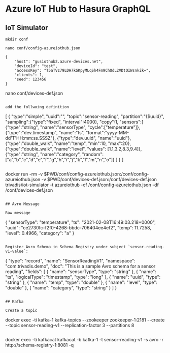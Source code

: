 # Azure IoT Hub to Hasura GraphQL

## IoT Simulator

```
mkdir conf
```

```
nano conf/config-azureiothub.json
```

```
{
	"host": "gusiothub2.azure-devices.net",
	"deviceId": "test",
	"accessKey": "T5aTVz79LDH7kSKpyMLqSh4Fm9ChQdL2VDtQIWsnkik=",
	"clients": 1,
	"seed": 123456
}
```


nano conf/devices-def.json
```

add the follwoing definition

```
[
    {
        "type":"simple",
        "uuid":"",
        "topic":"sensor-reading",
        "partition":"{$uuid}",
        "sampling":{"type":"fixed", "interval":4000},
        "copy":1,
        "sensors":[
            {"type":"string", "name":"sensorType", "cycle":["temperature"]},
            {"type":"dev.timestamp",    "name":"ts", "format":"yyyy-MM-dd'T'HH:mm:ss.SSSZ"},
            {"type":"dev.uuid",         "name":"uuid"},
            {"type":"double_walk",   "name":"temp",  "min":10, "max":20},
            {"type":"double_walk",  "name":"level", "values": [1.1,3.2,8.3,9.4]},
            {"type":"string",        "name":"category", "random": ["a","b","c","d","e","f","g","h","i","j","k","l","m","n","o"]}
        ]
    }
]
```

```
docker run -rm -v $PWD/conf/config-azureiothub.json:/conf/config-azureiothub.json -v $PWD/conf/devices-def.json:/conf/devices-def.json trivadis/iot-simulator -t azureiothub -cf /conf/config-azureiothub.json -df /conf/devices-def.json
```

## Avro Message

Raw message

```
{
  "sensorType": "temperature",
  "ts": "2021-02-08T16:49:03.218+0000",
  "uuid": "ce2730fc-f2f0-4268-bbdc-706404ee4ef2",
  "temp": 11.7258,
  "level": 0.4966,
  "category": "a"
}
```

Register Avro Schema in Schema Registry under subject `sensor-reading-v1-value`:

```
{
  "type": "record",
  "name": "SensorReadingV1",
  "namespace": "com.trivadis.demo",
  "doc": "This is a sample Avro schema for a sensor reading",
  "fields": [
    {
      "name": "sensorType",
      "type": "string"
    },
    {
      "name": "ts",
      "logicalType": "timestamp",
      "type": "long"
    },
    {
      "name": "uuid",
      "type": "string"
    },
    {
      "name": "temp",
      "type": "double"
    },
    {
      "name": "level",
      "type": "double"
    },
    {
      "name": "category",
      "type": "string"
    }
  ]
}
```

## Kafka

Create a topic

```
docker exec -ti kafka-1 kafka-topics --zookeeper zookeeper-1:2181 --create --topic sensor-reading-v1 --replication-factor 3 --partitions 8 
```

```
docker exec -ti kafkacat kafkacat -b kafka-1 -t sensor-reading-v1 -s avro -r http://schema-registry-1:8081 -q
```



